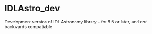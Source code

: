 # IDLAstro_dev
Development version of IDL Astronomy library - for 8.5 or later, and *not* backwards compatiable
